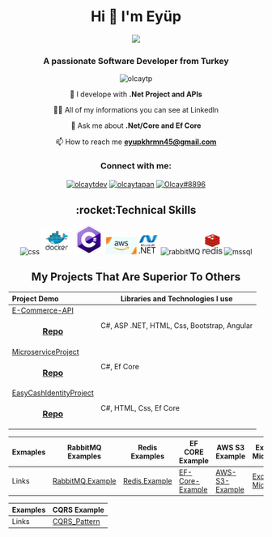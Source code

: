 <h1 align="center">Hi 👋 I'm Eyüp</h1>
<div id="header" align="center">
  <img src="https://media.giphy.com/media/u2pmTWUi0MXjyrMaVj/giphy.gif" width="100"/>
</div>
<h3 align="center">A passionate Software Developer from Turkey</h3>

<p align="center"> <img src="https://komarev.com/ghpvc/?username=EyupKhrmn&label=Profile%20views&color=0e75b6&style=flat" alt="olcaytp" /> </p>

<div align="center">

 🌱 I  develope with **.Net Project and APIs**

 👨‍💻 All of my informations you can see at Linkedln

 💬 Ask me about **.Net/Core and Ef Core**

 📫 How to reach me **eyupkhrmn45@gmail.com**
  </div>

<h3 align="center">Connect with me:</h3>
<p align="center">
<a href="https://twitter.com/eypkhrmn45" target="blank"><img align="center" src="https://raw.githubusercontent.com/rahuldkjain/github-profile-readme-generator/master/src/images/icons/Social/twitter.svg" alt="olcaytdev" height="30" width="40" /></a>
<a href="https://www.linkedin.com/in/eyupkhrmn/" target="blank"><img align="center" src="https://raw.githubusercontent.com/rahuldkjain/github-profile-readme-generator/master/src/images/icons/Social/linked-in-alt.svg" alt="olcaytapan" height="30" width="40" /></a>
<a href="https://discord.gg/Eyüp Kahraman#1074" target="blank"><img align="center" src="https://raw.githubusercontent.com/rahuldkjain/github-profile-readme-generator/master/src/images/icons/Social/discord.svg" alt="Olcay#8896" height="30" width="40" /></a>
</p> 

<h2 align="center">:rocket:Technical Skills</h2>
<div align="center">
    <img src="https://user-images.githubusercontent.com/25181517/192109061-e138ca71-337c-4019-8d42-4792fdaa7128.png" width="60" alt="css" />
    <img src="https://github.com/prowebdev119/prowebdev119/blob/main/git%20profile%20icons/docker_aladdinGene.png" width="60" alt="css" />
    <img src="https://github.com/prowebdev119/prowebdev119/blob/main/git%20profile%20icons/csharp_aladdinGene.png" width="60" alt="css" />
    <img src="https://github.com/prowebdev119/prowebdev119/blob/main/git%20profile%20icons/aws_aladdinGene.gif" width="60" alt="css" />
    <img src="https://raw.githubusercontent.com/devicons/devicon/master/icons/dot-net/dot-net-original-wordmark.svg" alt="dotnet" width="40" height="40"/>
    <img src="https://www.vectorlogo.zone/logos/rabbitmq/rabbitmq-icon.svg" alt="rabbitMQ" width="40" height="40"/>
    <img src="https://raw.githubusercontent.com/devicons/devicon/master/icons/redis/redis-original-wordmark.svg" alt="redis" width="40" height="40"/>
    <img src="https://www.svgrepo.com/show/303229/microsoft-sql-server-logo.svg" alt="mssql" width="40" height="40"/>
  </div>
<h2 align="center">My Projects That Are Superior To Others</h2>


  Project Demo       |Libraries and Technologies I use  
:-------------------------|-------------------------|
[E-Commerce-API](https://github.com/EyupKhrmn/ETicaretAPIProject)<h3 align="center">[Repo](https://github.com/EyupKhrmn/ETicaretAPIProject)</h3> | C#, ASP .NET, HTML, Css, Bootstrap, Angular |
[MicroserviceProject](https://github.com/EyupKhrmn/MicroserviceProject)<h3 align="center">[Repo](https://github.com/EyupKhrmn/MicroserviceProject)</h3> | C#, Ef Core |  
[EasyCashIdentityProject](https://github.com/EyupKhrmn/EasyCashIdentityProject)<h3 align="center">[Repo](https://github.com/EyupKhrmn/EasyCashIdentityProject)</h3> | C#, HTML, Css, Ef Core 


Exmaples |RabbitMQ Examples|Redis Examples|EF CORE Example|AWS S3 Example|Exception Middleware|JWT Token Example|Swagger Example
-- | -- | -- | -- |-- |-- |-- |-- 
Links | [RabbitMQ.Example](https://github.com/EyupKhrmn/RabbitMQ.Example) | [Redis.Example](https://github.com/EyupKhrmn/RedisExamples) | [EF-Core-Example](https://github.com/EyupKhrmn/EF-Core-Training) | [AWS-S3-Example](https://github.com/EyupKhrmn/AWS_S3_Web_API) | [Exception Middlaware](https://github.com/EyupKhrmn/ExceptionMiddleware) | [JWT-Token-Auth](https://github.com/EyupKhrmn/JWT_Token_Auth) | [SwaggerByOcelot](https://github.com/EyupKhrmn/SwaggerByOcelot) |

Examples |CQRS Example
-- | -- |
Links | [CQRS_Pattern](https://github.com/EyupKhrmn/CQRS_Pattern) |


